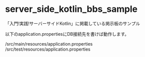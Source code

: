 # server_side_kotlin_bbs_sample
「入門!実践!サーバーサイドKotlin」に掲載している掲示板のサンプル

以下のapplication.propertiesにDB接続先を書けば動作します。

/src/main/resources/application.properties
/src/test/resources/application.properties
